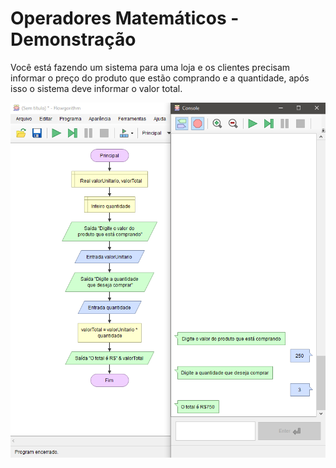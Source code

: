 # Operadores Matemáticos - Demonstração

Você está fazendo um sistema para uma loja e os clientes precisam informar o preço do produto que estão comprando e a quantidade, após isso o sistema deve informar o valor total.

<P align="center">
    <img src="operadores_matematicos.png">
</p>